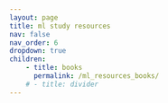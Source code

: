 ```yaml
---
layout: page
title: ml study resources
nav: false
nav_order: 6
dropdown: true
children: 
    - title: books
      permalink: /ml_resources_books/
    # - title: divider
---
```

